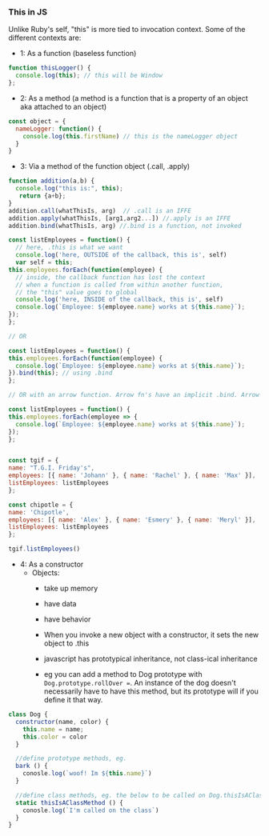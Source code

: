 ### This in JS
Unlike Ruby's self, "this" is more tied to invocation context. Some of the different contexts are:

 - 1: As a function (baseless function)
 ```javascript
 function thisLogger() {
   console.log(this); // this will be Window
 };
 ```
 - 2: As a method (a method is a function that is a property of an object aka attached to an object)
 ```javascript
 const object = {
   nameLogger: function() {
     console.log(this.firstName) // this is the nameLogger object
   }
 }
 ```
 - 3: Via a method of the function object (.call, .apply)
  ```javascript
  function addition(a,b) {
    console.log("this is:", this);
     return {a+b};
  }
  addition.call(whatThisIs, arg)  // .call is an IFFE
  addition.apply(whatThisIs, [arg1,arg2...]) //.apply is an IFFE
  addition.bind(whatThisIs, arg) //.bind is a function, not invoked

  ```

  ```javascript
  const listEmployees = function() {
    // here, .this is what we want
    console.log('here, OUTSIDE of the callback, this is', self)
    var self = this;
  this.employees.forEach(function(employee) {
    // inside, the callback function has lost the context
    // when a function is called from within another function,
    // the "this" value goes to global
    console.log('here, INSIDE of the callback, this is', self)
    console.log(`Employee: ${employee.name} works at ${this.name}`);
  });
};

// OR

const listEmployees = function() {
  this.employees.forEach(function(employee) {
    console.log(`Employee: ${employee.name} works at ${this.name}`);
  }).bind(this); // using .bind
};

// OR with an arrow function. Arrow fn's have an implicit .bind. Arrow functions are generally good for callbacks for this reason

const listEmployees = function() {
  this.employees.forEach(employee => {
    console.log(`Employee: ${employee.name} works at ${this.name}`);
  });
};


const tgif = {
  name: "T.G.I. Friday's",
  employees: [{ name: 'Johann' }, { name: 'Rachel' }, { name: 'Max' }],
  listEmployees: listEmployees
};

const chipotle = {
  name: 'Chipotle',
  employees: [{ name: 'Alex' }, { name: 'Esmery' }, { name: 'Meryl' }],
  listEmployees: listEmployees
};

tgif.listEmployees()
  ```

 - 4: As a constructor
    - Objects:
      - take up memory
      - have data
      - have behavior

      - When you invoke a new object with a constructor, it sets the new object to .this
      - javascript has prototypical inheritance, not class-ical inheritance
      - eg you can add a method to Dog prototype with `Dog.prototype.rollOver =`. An instance of the dog doesn't necessarily have to have this method, but its prototype will if you define it that way.

 ```javascript
 class Dog {
   constructor(name, color) {
     this.name = name;
     this.color = color
   }

   //define prototype methods, eg.
   bark () {
     conosle.log(`woof! Im ${this.name}`)
   }

   //define class methods, eg. the below to be called on Dog.thisIsAClassMethod()
   static thisIsAClassMethod () {
     conosle.log(`I'm called on the class`)
   }
 }
 ```
